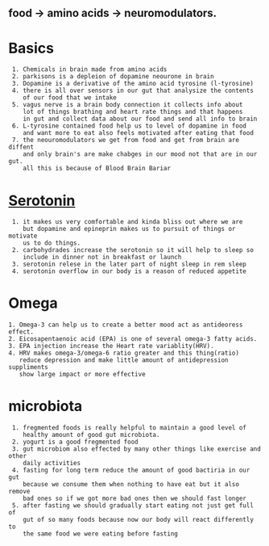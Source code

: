  ## food -> amino acids -> neuromodulators.
  # Basics
     1. Chemicals in brain made from amino acids 
     2. parkisons is a depleion of dopamine neourone in brain 
     3. Dopamine is a derivative of the amino acid tyrosine (l-tyrosine)
     4. there is all over sensors in our gut that analysize the contents 
        of our food that we intake 
     5. vagus nerve is a brain body connection it collects info about
        lot of things brathing and heart rate things and that happens
        in gut and collect data about our food and send all info to brain 
     6. L-tyrosine contained food help us to level of dopamine in food 
        and want more to eat also feels motivated after eating that food
     7. the neouromodulators we get from food and get from brain are diffent 
        and only brain's are make chabges in our mood not that are in our gut.
        all this is because of Blood Brain Bariar
  # [Serotonin](https://www.healthline.com/health/mental-health/serotonin)
     1. it makes us very comfortable and kinda bliss out where we are 
        but dopamine and epineprin makes us to pursuit of things or motivate 
        us to do things.
     2. carbohydrades increase the serotonin so it will help to sleep so 
        include in dinner not in breakfast or launch
     3. serotonin relese in the later part of night sleep in rem sleep 
     4. serotonin overflow in our body is a reason of reduced appetite
 # Omega
    1. Omega-3 can help us to create a better mood act as antideoress effect.
    2. Eicosapentaenoic acid (EPA) is one of several omega-3 fatty acids.
    3. EPA injection increase the Heart rate variablity(HRV).
    4. HRV makes omega-3/omega-6 ratio greater and this thing(ratio) 
       reduce depression and make little amount of antidepression suppliments  
       show large impact or more effective

  # microbiota
     1. fregmented foods is really helpful to maintain a good level of 
        healthy amount of good gut microbiota.
     2. yogurt is a good fregmented food
     3. gut microbiom also effected by many other things like exercise and other
        daily activities 
     4. fasting for long term reduce the amount of good bactiria in our gut 
        because we consume them when nothing to have eat but it also remove  
        bad ones so if we got more bad ones then we should fast longer 
     5. after fasting we should gradually start eating not just get full of 
        gut of so many foods because now our body will react differently to 
        the same food we were eating before fasting 
